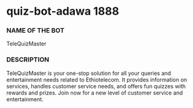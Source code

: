 # quiz-bot-adawa 1888

### NAME OF THE BOT 

TeleQuizMaster  

### DESCRIPTION 

TeleQuizMaster is your one-stop solution for all your queries and entertainment needs related to Ethiotelecom. It provides information on services, handles customer service needs, and offers fun quizzes with rewards and prizes. Join now for a new level of customer service and entertainment.
